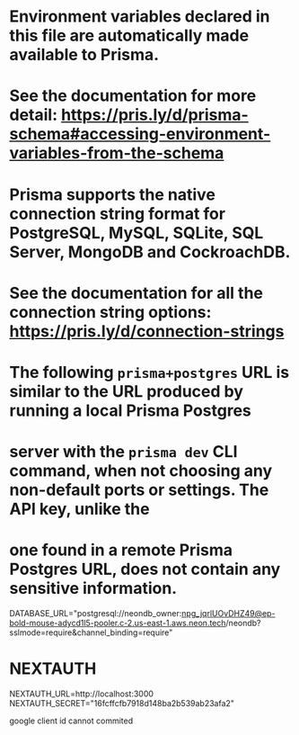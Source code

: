 # Environment variables declared in this file are automatically made available to Prisma.
# See the documentation for more detail: https://pris.ly/d/prisma-schema#accessing-environment-variables-from-the-schema

# Prisma supports the native connection string format for PostgreSQL, MySQL, SQLite, SQL Server, MongoDB and CockroachDB.
# See the documentation for all the connection string options: https://pris.ly/d/connection-strings

# The following `prisma+postgres` URL is similar to the URL produced by running a local Prisma Postgres 
# server with the `prisma dev` CLI command, when not choosing any non-default ports or settings. The API key, unlike the 
# one found in a remote Prisma Postgres URL, does not contain any sensitive information.

DATABASE_URL="postgresql://neondb_owner:npg_jqrlUOvDHZ49@ep-bold-mouse-adycd1l5-pooler.c-2.us-east-1.aws.neon.tech/neondb?sslmode=require&channel_binding=require"

# NEXTAUTH
NEXTAUTH_URL=http://localhost:3000
NEXTAUTH_SECRET="16fcffcfb7918d148ba2b539ab23afa2" 

google client id cannot commited

